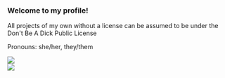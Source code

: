 ### Welcome to my profile!

All projects of my own without a license can be assumed to be under the Don't Be A Dick Public License

Pronouns: she/her, they/them

<a href="https://github.com/00p513-dev">
  <img align="center" src="https://github-readme-stats.vercel.app/api?username=00p513-dev&show_icons=true&theme=nord&include_all_commits=true)](https://github.com/00p513-dev" />
</a>
<br>
<a href="https://github.com/00p513-dev">
  <img align="center" src="https://github-readme-stats.vercel.app/api/top-langs/?username=00p513-dev&langs_count=14&theme=nord&layout=compact" />
</a>

<!--
**00p513-dev/00p513-dev** is a ✨ _special_ ✨ repository because its `README.md` (this file) appears on your GitHub profile.

Here are some ideas to get you started:

- 🔭 I’m currently working on ...
- 🌱 I’m currently learning ...
- 👯 I’m looking to collaborate on ...
- 🤔 I’m looking for help with ...
- 💬 Ask me about ...
- 📫 How to reach me: ...
- 😄 Pronouns: ...
- ⚡ Fun fact: ...
-->

